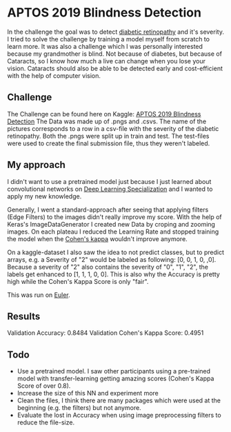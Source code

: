 # APTOS 2019 Blindness Detection
In the challenge the goal was to detect [diabetic retinopathy](https://nei.nih.gov/health/diabetic/retinopathy) and it's severity.
I tried to solve the challenge by training a model myself from scratch to learn more. It was also a challenge which I was personally
interested because my grandmother is blind. Not because of diabetes, but because of Cataracts, so I know how much a live can 
change when you lose your vision. Cataracts should also be able to be detected early and cost-efficient with the help of computer vision.

## Challenge
The Challenge can be found here on Kaggle: [APTOS 2019 Blindness Detection](https://www.kaggle.com/c/aptos2019-blindness-detection/overview)
The Data was made up of .pngs and .csvs. The name of the pictures corresponds to a row in a csv-file with the severity of the
diabetic retinopathy. Both the .pngs were split up in train and test. The test-files were used to create the final submission file, 
thus they weren't labeled.

## My approach
I didn't want to use a pretrained model just because I just learned about convolutional networks on 
[Deep Learning Specialization](https://www.coursera.org/specializations/deep-learning) and I wanted to apply my new knowledge.

Generally, I went a standard-approach after seeing that applying filters (Edge Filters) to the images didn't really improve my score. With the help of Keras's ImageDataGenerator I created new Data by croping and zooming images. 
On each plateau I reduced the Learning Rate and stopped training the model when the [Cohen's kappa](https://en.wikipedia.org/wiki/Cohen%27s_kappa) wouldn't improve anymore. 

On a kaggle-dataset I also saw the idea to not predict classes, but to predict arrays, e.g. a Severity of "2" would be labeled as following: [0, 0, 1, 0, ,0].
Because a severity of "2" also contains the severity of "0", "1", "2", the labels get enhanced to [1, 1, 1, 0, 0]. 
This is also why the Accuracy is pretty high while the Cohen's Kappa Score is only "fair". 

This was run on [Euler](https://scicomp.ethz.ch/wiki/Euler).

## Results
Validation Accuracy: 0.8484 
Validation Cohen's Kappa Score: 0.4951

## Todo

* Use a pretrained model. I saw other participants using a pre-trained model with transfer-learning getting amazing scores (Cohen's Kappa Score of over 0.8).
* Increase the size of this NN and experiment more
* Clean the files, I think there are many packages which were used at the beginning (e.g. the filters) but not anymore.
* Evaluate the lost in Accuracy when using image preprocessing filters to reduce the file-size.
